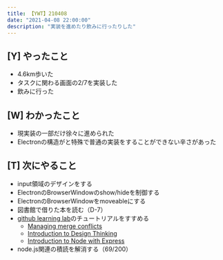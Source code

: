 ```yaml
---
title: 【YWT】210408
date: "2021-04-08 22:00:00"
description: "実装を進めたり飲みに行ったりした"
---
```


## [Y] やったこと

- 4.6km歩いた
- タスクに関わる画面の2/7を実装した
- 飲みに行った

## [W] わかったこと

- 現実装の一部だけ徐々に進められた
- Electronの構造がと特殊で普通の実装をすることができない辛さがあった

## [T] 次にやること

- input領域のデザインをする
- ElectronのBrowserWindowのshow/hideを制御する
- ElectronのBrowserWindowをmoveableにする
- 図書館で借りた本を読む（D-7）
- [github learning lab](https://lab.github.com/githubtraining)のチュートリアルをすすめる
  - [Managing merge conflicts](https://lab.github.com/githubtraining/managing-merge-conflicts)
  - [Introduction to Design Thinking](https://lab.github.com/githubtraining/introduction-to-design-thinking)
  - [Introduction to Node with Express](https://lab.github.com/everydeveloper/introduction-to-node-with-express)
- node.js関連の積読を解消する（69/200）

<!-- https://twitter.com/camomile_cafe/status/1380146259512631300?s=20 -->
